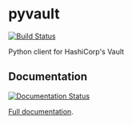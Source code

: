 pyvault
=======

[![Build Status](https://travis-ci.org/3van/pyvault.png)](https://travis-ci.org/3van/pyvault)

Python client for HashiCorp's Vault

Documentation
-------------

[![Documentation Status](https://readthedocs.org/projects/pyvault/badge/?version=latest)](https://readthedocs.org/projects/pyvault/?badge=latest)

[Full documentation](http://pyvault.readthedocs.org/en/latest).

